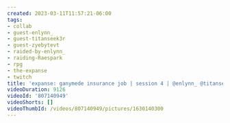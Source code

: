 ```yaml
---
created: 2023-03-11T11:57:21-06:00
tags:
- collab
- guest-enlynn_
- guest-titanseek3r
- guest-zyebytevt
- raided-by-enlynn_
- raiding-Raespark
- rpg
- the-expanse
- twitch
title: 'expanse: ganymede insurance job | session 4 | @enlynn_ @titanseek3r @zyebytevt'
videoDuration: 9126
videoId: '807140949'
videoShorts: []
videoThumbId: /videos/807140949/pictures/1630140300
---
```

